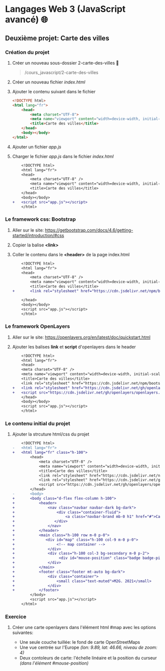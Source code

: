 # **Langages Web 3 (JavaScript avancé)** 🌐

## **Deuxième projet:** Carte des villes

### **Création du projet**

1. Créer un nouveau sous-dossier 2-carte-des-villes 📁

    > /cours_javascript/2-carte-des-villes

2. Créer un nouveau fichier *index.html*
3. Ajouter le contenu suivant dans le fichier

    ``` html
    <!DOCTYPE html>
    <html lang="fr">
        <head>
            <meta charset="UTF-8">
            <meta name="viewport" content="width=device-width, initial-scale=1.0">
            <title>Carte des villes</title>
        </head>
        <body></body>
    </html>
    ```

4. Ajouter un fichier *app.js*

5. Charger le fichier *app.js* dans le fichier *index.html*

    ```diff
        <!DOCTYPE html>
        <html lang="fr">
        <head>
            <meta charset="UTF-8" />
            <meta name="viewport" content="width=device-width, initial-scale=1.0" />
            <title>Carte des villes</title>
        </head>
        <body></body>
    +   <script src="app.js"></script>
        </html>
    ```

### **Le framework css: Bootstrap**

1. Aller sur le site: <https://getbootstrap.com/docs/4.6/getting-started/introduction/#css>

2. Copier la balise **\<link>**

3. Coller le contenu dans le **\<header>** de la page index.html

    ```diff
        <!DOCTYPE html>
        <html lang="fr">
        <head>
            <meta charset="UTF-8" />
            <meta name="viewport" content="width=device-width, initial-scale=1.0" />
            <title>Carte des villes</title>
    +       <link rel="stylesheet" href="https://cdn.jsdelivr.net/npm/bootstrap@4.6.0/dist/css/bootstrap.min.css" integrity="sha384-B0vP5xmATw1+K9KRQjQERJvTumQW0nPEzvF6L/Z6nronJ3oUOFUFpCjEUQouq2+l" crossorigin="anonymous">

        </head>
        <body></body>
        <script src="app.js"></script>
        </html>
    ```

### **Le framework OpenLayers**

1. Aller sur le site: <https://openlayers.org/en/latest/doc/quickstart.html>

2. Ajouter les balises **link** et **script** d'openlayers dans le header

    ```diff
        <!DOCTYPE html>
        <html lang="fr">
        <head>
        <meta charset="UTF-8" />
        <meta name="viewport" content="width=device-width, initial-scale=1.0" />
        <title>Carte des villes</title>
        <link rel="stylesheet" href="https://cdn.jsdelivr.net/npm/bootstrap@4.6.0/dist/css/bootstrap.min.css" integrity="sha384-B0vP5xmATw1+K9KRQjQERJvTumQW0nPEzvF6L/Z6nronJ3oUOFUFpCjEUQouq2+l" crossorigin="anonymous">
    +   <link rel="stylesheet" href="https://cdn.jsdelivr.net/gh/openlayers/openlayers.github.io@master/en/v6.5.0/css/ol.css" type="text/css"/>
    +   <script src="https://cdn.jsdelivr.net/gh/openlayers/openlayers.github.io@master/en/v6.5.0/build/ol.js"></script>
        </head>
        <body></body>
        <script src="app.js"></script>
        </html>
    ```

### **Le contenu initial du projet**

1. Ajouter la strcuture html/css du projet

    ```diff
        <!DOCTYPE html>
    -   <html lang="fr">
    +   <html lang="fr" class="h-100">
            <head>
                <meta charset="UTF-8" />
                <meta name="viewport" content="width=device-width, initial-scale=1.0" />
                <title>Carte des villes</title>
                <link rel="stylesheet" href="https://cdn.jsdelivr.net/npm/bootstrap@4.6.0/dist/css/bootstrap.min.css" integrity="sha384-B0vP5xmATw1+K9KRQjQERJvTumQW0nPEzvF6L/Z6nronJ3oUOFUFpCjEUQouq2+l" crossorigin="anonymous"/>
                <link rel="stylesheet" href="https://cdn.jsdelivr.net/gh/openlayers/openlayers.github.io@master/en/v6.5.0/css/ol.css" type="text/css"/>
                <script src="https://cdn.jsdelivr.net/gh/openlayers/openlayers.github.io@master/en/v6.5.0/build/ol.js"></script>
            </head>
    -       <body>
    +       <body class="d-flex flex-column h-100">
    +           <header>
    +               <nav class="navbar navbar-dark bg-dark">
    +                   <div class="container-fluid">
    +                       <a class="navbar-brand mb-0 h1" href="#">Carte des villes</a>
    +                  </div>
    +               </nav>
    +           </header>
    +           <main class="h-100 row m-0 p-0">
    +              <div id="map" class="h-100 col-9 m-0 p-0">
    +                   <!-- map container -->
    +               </div>
    +               <div class="h-100 col-3 bg-secondary m-0 p-2">
    +                    <div id="mouse-position" class="badge badge-pill badge-primary w-100 p-1"></div>
    +               </div>
    +           </main>
    +           <footer class="footer mt-auto bg-dark">
    +               <div class="container">
    +                   <small class="text-muted">M2G. 2021</small>
    +               </div>
    +           </footer>
            </body>
            <script src="app.js"></script>
        </html>
    ```

### **Exercice**

1. Créer une carte openlayers dans l'élément html #map avec les options suivantes:

    - Une seule couche tuillée: le fond de carte OpenStreetMaps
    - Une vue centrée sur l'Europe *(lon: 9.89, lat: 46.66, niveau de zoom: 4)*
    - Deux contoleurs de carte: l'échelle linéaire et la position du curseur *(dans l'élément #mouse-position)*
